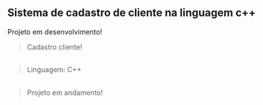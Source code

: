 ## Sistema de cadastro de cliente na linguagem c++
<p> Projeto em desenvolvimento!</p>

>Cadastro cliente!
##
>Linguagem: C++ 
##
>Projeto em andamento!
